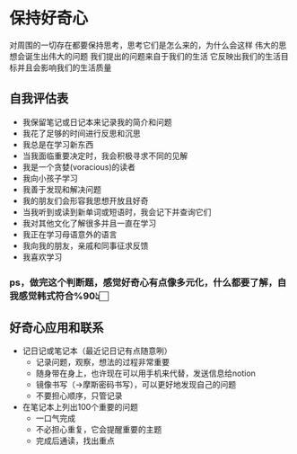 # 保持好奇心
对周围的一切存在都要保持思考，思考它们是怎么来的，为什么会这样
伟大的思想会诞生出伟大的问题
我们提出的问题来自于我们的生活
它反映出我们的生活目标并且会影响我们的生活质量
## 自我评估表
+ 我保留笔记或日记本来记录我的简介和问题
+ 我花了足够的时间进行反思和沉思
+ 我总是在学习新东西
+ 当我面临重要决定时，我会积极寻求不同的见解
+ 我是一个贪婪(voracious)的读者
+ 我向小孩子学习
+ 我善于发现和解决问题
+ 我的朋友们会形容我思想开放且好奇
+ 当我听到或读到新单词或短语时，我会记下并查询它们
+ 我对其他文化了解很多并且一直在学习
+ 我正在学习母语意外的语言
+ 我向我的朋友，亲戚和同事征求反馈
+ 我喜欢学习
### ps，做完这个判断题，感觉好奇心有点像多元化，什么都要了解，自我感觉韩式符合%90👆🏻
## 好奇心应用和联系
+ 记日记或笔记本（最近记日记有点随意咧）
  + 记录问题，观察，想法的过程非常重要
  + 随身带在身上，也许现在可以用手机来代替，发送信息给notion
  + 镜像书写（->摩斯密码书写），可以更好地发现自己的问题
  + 不要担心顺序，只管记录
+ 在笔记本上列出100个重要的问题
  + 一口气完成
  + 不必担心重复，它会提醒重要的主题
  + 完成后通读，找出重点
